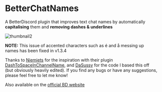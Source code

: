 # BetterChatNames
A BetterDiscord plugin that improves text chat names by automatically **capitalising** them and **removing dashes & underlines**

![thumbnail2](https://user-images.githubusercontent.com/80194912/156743281-a50caf18-32a5-487f-9b66-1e06f92a6249.png)

**NOTE:** This issue of accented characters such as é and å messing up names has been fixed in v1.3.4

Thanks to [Niemiets](https://github.com/Niemiets) for the inspiration with their plugin [DashToSpaceInChannelName](https://github.com/Niemiets/BD_Plugins/tree/main/DashToSpaceInChannelName), and [DaSussy](https://github.com/DaSussy) for the code I based this off (but obviously heavily edited). If you find any bugs or have any suggestions, please feel free to let me know!

Also available on the [official BD website](https://betterdiscord.app/plugin/BetterChatNames)
